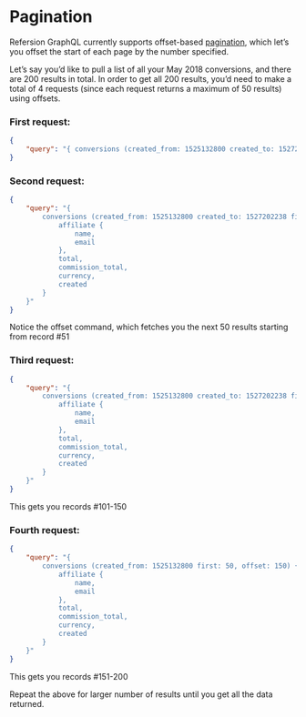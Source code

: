 # Pagination

Refersion GraphQL currently supports offset-based [pagination](http://graphql.org/learn/pagination/), which let’s you offset the start of each page by the number specified. 

Let’s say you’d like to pull a list of all your May 2018 conversions, and there are 200 results in total. In order to get all 200 results, you’d need to make a total of 4 requests (since each request returns a maximum of 50 results) using offsets. 

### First request:
```json
{
    "query": "{ conversions (created_from: 1525132800 created_to: 1527202238 first: 50) { affiliate {name, email}, total, commission_total, currency, created} }"
}
```

### Second request:
```json
{
    "query": "{ 
        conversions (created_from: 1525132800 created_to: 1527202238 first: 50, offset: 50) {
            affiliate {
                name, 
                email
            }, 
            total, 
            commission_total, 
            currency, 
            created
        } 
    }"
}
```

Notice the offset command, which fetches you the next 50 results starting from record #51

### Third request:
```json
{
    "query": "{ 
        conversions (created_from: 1525132800 created_to: 1527202238 first: 50, offset: 100) { 
            affiliate {
                name, 
                email
            }, 
            total, 
            commission_total, 
            currency, 
            created
        }
    }"
}
```

This gets you records #101-150

### Fourth request:
```json
{
    "query": "{ 
        conversions (created_from: 1525132800 first: 50, offset: 150) { 
            affiliate {
                name, 
                email
            }, 
            total, 
            commission_total, 
            currency, 
            created
        }
    }"
}
```

This gets you records #151-200

Repeat the above for larger number of results until you get all the data returned. 
